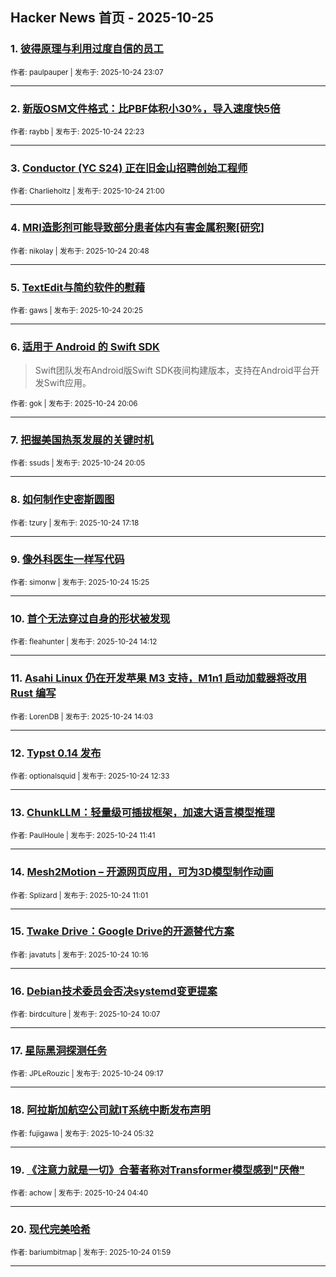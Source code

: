 ## Hacker News 首页 - 2025-10-25


### 1. [彼得原理与利用过度自信的员工](https://news.ycombinator.com/item?id=45700008)

<sub>作者: paulpauper | 发布于: 2025-10-24 23:07</sub>

---

### 2. [新版OSM文件格式：比PBF体积小30%，导入速度快5倍](https://news.ycombinator.com/item?id=45699725)

<sub>作者: raybb | 发布于: 2025-10-24 22:23</sub>

---

### 3. [Conductor (YC S24) 正在旧金山招聘创始工程师](https://news.ycombinator.com/item?id=45699023)

<sub>作者: Charlieholtz | 发布于: 2025-10-24 21:00</sub>

---

### 4. [MRI造影剂可能导致部分患者体内有害金属积聚[研究]](https://news.ycombinator.com/item?id=45698909)

<sub>作者: nikolay | 发布于: 2025-10-24 20:48</sub>

---

### 5. [TextEdit与简约软件的慰藉](https://news.ycombinator.com/item?id=45698716)

<sub>作者: gaws | 发布于: 2025-10-24 20:25</sub>

---

### 6. [适用于 Android 的 Swift SDK](https://news.ycombinator.com/item?id=45698570)
> Swift团队发布Android版Swift SDK夜间构建版本，支持在Android平台开发Swift应用。

<sub>作者: gok | 发布于: 2025-10-24 20:06</sub>

---

### 7. [把握美国热泵发展的关键时机](https://news.ycombinator.com/item?id=45698554)

<sub>作者: ssuds | 发布于: 2025-10-24 20:05</sub>

---

### 8. [如何制作史密斯圆图](https://news.ycombinator.com/item?id=45696838)

<sub>作者: tzury | 发布于: 2025-10-24 17:18</sub>

---

### 9. [像外科医生一样写代码](https://news.ycombinator.com/item?id=45695621)

<sub>作者: simonw | 发布于: 2025-10-24 15:25</sub>

---

### 10. [首个无法穿过自身的形状被发现](https://news.ycombinator.com/item?id=45694856)

<sub>作者: fleahunter | 发布于: 2025-10-24 14:12</sub>

---

### 11. [Asahi Linux 仍在开发苹果 M3 支持，M1n1 启动加载器将改用 Rust 编写](https://news.ycombinator.com/item?id=45694767)

<sub>作者: LorenDB | 发布于: 2025-10-24 14:03</sub>

---

### 12. [Typst 0.14 发布](https://news.ycombinator.com/item?id=45693978)

<sub>作者: optionalsquid | 发布于: 2025-10-24 12:33</sub>

---

### 13. [ChunkLLM：轻量级可插拔框架，加速大语言模型推理](https://news.ycombinator.com/item?id=45693591)

<sub>作者: PaulHoule | 发布于: 2025-10-24 11:41</sub>

---

### 14. [Mesh2Motion – 开源网页应用，可为3D模型制作动画](https://news.ycombinator.com/item?id=45693325)

<sub>作者: Splizard | 发布于: 2025-10-24 11:01</sub>

---

### 15. [Twake Drive：Google Drive的开源替代方案](https://news.ycombinator.com/item?id=45692984)

<sub>作者: javatuts | 发布于: 2025-10-24 10:16</sub>

---

### 16. [Debian技术委员会否决systemd变更提案](https://news.ycombinator.com/item?id=45692915)

<sub>作者: birdculture | 发布于: 2025-10-24 10:07</sub>

---

### 17. [星际黑洞探测任务](https://news.ycombinator.com/item?id=45692585)

<sub>作者: JPLeRouzic | 发布于: 2025-10-24 09:17</sub>

---

### 18. [阿拉斯加航空公司就IT系统中断发布声明](https://news.ycombinator.com/item?id=45691127)

<sub>作者: fujigawa | 发布于: 2025-10-24 05:32</sub>

---

### 19. [《注意力就是一切》合著者称对Transformer模型感到"厌倦"](https://news.ycombinator.com/item?id=45690840)

<sub>作者: achow | 发布于: 2025-10-24 04:40</sub>

---

### 20. [现代完美哈希](https://news.ycombinator.com/item?id=45689905)

<sub>作者: bariumbitmap | 发布于: 2025-10-24 01:59</sub>

---
